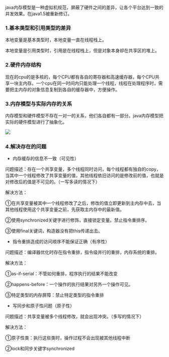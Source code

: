 java内存模型是一种虚拟机规范，屏蔽了硬件之间的差异，让各个平台达到一致的并发效果。在java1.5被重新修订。

### 1.基本类型和引用类型的差异

本地变量是基本类型时，本地变量一直在线程栈上。

本地变量是引用类型时，引用是在线程栈上，但是对象本身却在共享区的堆上。

### 2.硬件内存结构

现在的cpu的是多核的，每个CPU都有各自的寄存器和高速缓存器，每个CPU共享一块主内存。一个cpu在同一时间内只能处理一个线程，线程在处理程序时，需要把主内存的对象信息复制到各自的缓存器中，方便操作。

### 3.内存模型与实际内存的关系

内存模型和硬件模型不存在一对一的关系，他们各自都有一部分。java内存模型把实际的硬件模型进行了抽象化。

![](..\..\image\java内存模型.jpg)

### 4.解决存在的问题

- 内存缓存的信息不一致（可见性）

问题描述：存在一个共享变量，多个线程同时访问，每个线程都有独自的copy，当其中一个线程修改了共享变量的值，其他线程依旧访问的是修改前的值，也就是对修改后的值是不可见的。（一写多读的情况下）

解决方法：

①在共享变量被其中一个线程修改了之后，修改的值立即更新到主内存中去，当其他线程使用这个共享变量之前，先获取主内存中的最新值。

②使用synchronized关键字进行修饰，直接锁定变量。禁止指令重排序。

③使用final关键词，构造器没有把this传递出去。

- 指令重排造成的访问顺序不能保证正确（有序性）

问题描述：编译器优化时存在指令重排，指令级并行的重排，内存系统的重排。

解决方法：

①as-if-serial：不管如何重排，程序执行的结果不能改变

②happens-before：一个操作的执行结果对另外一个操作可见。

③特定类型的内存屏障：禁止特定类型的指令重排

- 写同步和原子性问题（原子性）

问题描述：共享变量被多个线程修改，就会出现冲突。（多写的情况下）

解决方法：

①原子性类：执行这些类时，操作过程不会出现被其他线程中断

②lock和同步关键字synchronized